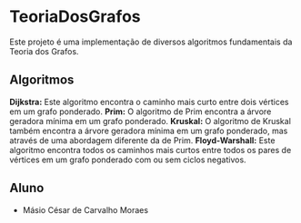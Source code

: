 # TeoriaDosGrafos
Este projeto é uma implementação de diversos algoritmos fundamentais da Teoria dos Grafos.

## Algoritmos

**Dijkstra:** Este algoritmo encontra o caminho mais curto entre dois vértices em um grafo ponderado.
**Prim:** O algoritmo de Prim encontra a árvore geradora mínima em um grafo ponderado.
**Kruskal:** O algoritmo de Kruskal também encontra a árvore geradora mínima em um grafo ponderado, mas através de uma abordagem diferente da de Prim.
**Floyd-Warshall:** Este algoritmo encontra todos os caminhos mais curtos entre todos os pares de vértices em um grafo ponderado com ou sem ciclos negativos.

## Aluno

- Másio César de Carvalho Moraes




